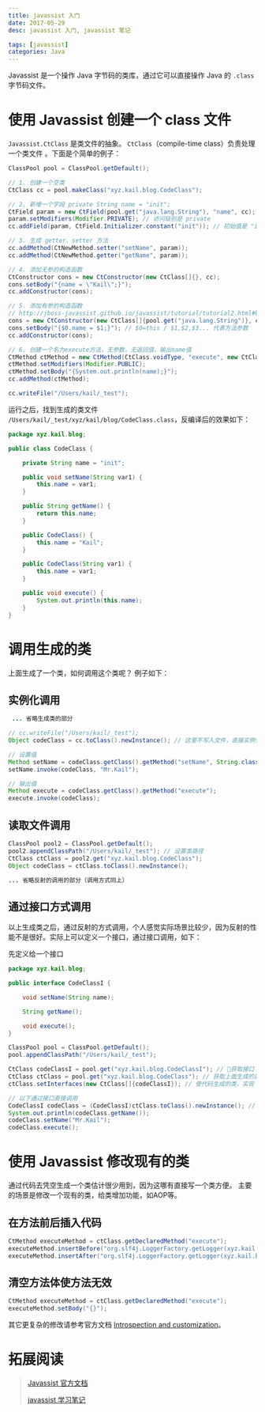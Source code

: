 ```yaml
---
title: javassist 入门
date: 2017-05-29
desc: javassist 入门, javassist 笔记

tags: [javassist]
categories: Java
---
```


Javassist 是一个操作 Java 字节码的类库，通过它可以直接操作 Java 的 `.class` 字节码文件。


<!--more-->

# 使用 Javassist 创建一个 class 文件

`Javassist.CtClass` 是类文件的抽象。 `CtClass`（compile-time class）负责处理一个类文件 。下面是个简单的例子：

``` java
ClassPool pool = ClassPool.getDefault();

// 1. 创建一个空类
CtClass cc = pool.makeClass("xyz.kail.blog.CodeClass");

// 2. 新增一个字段 private String name = "init";
CtField param = new CtField(pool.get("java.lang.String"), "name", cc); // 字段名为name
param.setModifiers(Modifier.PRIVATE); // 访问级别是 private
cc.addField(param, CtField.Initializer.constant("init")); // 初始值是 "init"

// 3. 生成 getter、setter 方法
cc.addMethod(CtNewMethod.setter("setName", param));
cc.addMethod(CtNewMethod.getter("getName", param));

// 4. 添加无参的构造函数
CtConstructor cons = new CtConstructor(new CtClass[]{}, cc);
cons.setBody("{name = \"Kail\";}");
cc.addConstructor(cons);

// 5. 添加有参的构造函数
// http://jboss-javassist.github.io/javassist/tutorial/tutorial2.html#before
cons = new CtConstructor(new CtClass[]{pool.get("java.lang.String")}, cc);
cons.setBody("{$0.name = $1;}"); // $0=this / $1,$2,$3... 代表方法参数
cc.addConstructor(cons);

// 6. 创建一个名为execute方法，无参数，无返回值，输出name值
CtMethod ctMethod = new CtMethod(CtClass.voidType, "execute", new CtClass[]{}, cc);
ctMethod.setModifiers(Modifier.PUBLIC);
ctMethod.setBody("{System.out.println(name);}");
cc.addMethod(ctMethod);

cc.writeFile("/Users/kail/_test");
```

运行之后，找到生成的类文件 `/Users/kail/_test/xyz/kail/blog/CodeClass.class`，反编译后的效果如下：
``` java
package xyz.kail.blog;

public class CodeClass {

    private String name = "init";

    public void setName(String var1) {
        this.name = var1;
    }

    public String getName() {
        return this.name;
    }

    public CodeClass() {
        this.name = "Kail";
    }

    public CodeClass(String var1) {
        this.name = var1;
    }

    public void execute() {
        System.out.println(this.name);
    }
}

```

# 调用生成的类

上面生成了一个类，如何调用这个类呢？ 例子如下：

## 实例化调用

``` java
 ... 省略生成类的部分

// cc.writeFile("/Users/kail/_test");
Object codeClass = cc.toClass().newInstance(); // 这里不写入文件，直接实例化

// 设置值
Method setName = codeClass.getClass().getMethod("setName", String.class);
setName.invoke(codeClass, "Mr.Kail");

// 输出值
Method execute = codeClass.getClass().getMethod("execute");
execute.invoke(codeClass);
```

## 读取文件调用

``` java
ClassPool pool2 = ClassPool.getDefault();
pool2.appendClassPath("/Users/kail/_test"); // 设置类路径
CtClass ctClass = pool2.get("xyz.kail.blog.CodeClass");
Object codeClass = ctClass.toClass().newInstance();

... 省略反射的调用的部分（调用方式同上）
```

## 通过接口方式调用

以上生成类之后，通过反射的方式调用，个人感觉实际场景比较少，因为反射的性能不是很好。实际上可以定义一个接口，通过接口调用，如下：

先定义给一个接口

``` java
package xyz.kail.blog;

public interface CodeClassI {

    void setName(String name);

    String getName();

    void execute();
}
```

``` java 
ClassPool pool = ClassPool.getDefault();
pool.appendClassPath("/Users/kail/_test");

CtClass codeClassI = pool.get("xyz.kail.blog.CodeClassI"); // 获取接口
CtClass ctClass = pool.get("xyz.kail.blog.CodeClass"); // 获取上面生成的类
ctClass.setInterfaces(new CtClass[]{codeClassI}); // 使代码生成的类，实现 xyz.kail.blog.CodeClassI 接口

// 以下通过接口直接调用
CodeClassI codeClass = (CodeClassI)ctClass.toClass().newInstance(); // 实例化代码生成的类，这个类是 CodeClassI 的实现，可以直接强转成 CodeClassI
System.out.println(codeClass.getName());
codeClass.setName("Mr.Kail");
codeClass.execute();
```


# 使用 Javassist 修改现有的类

通过代码去凭空生成一个类估计很少用到，因为这哪有直接写一个类方便。
主要的场景是修改一个现有的类，给类增加功能，如AOP等。

## 在方法前后插入代码

``` java
CtMethod executeMethod = ctClass.getDeclaredMethod("execute");
executeMethod.insertBefore("org.slf4j.LoggerFactory.getLogger(xyz.kail.blog.CodeClass.class).info(\"--开始打印\");");
executeMethod.insertAfter("org.slf4j.LoggerFactory.getLogger(xyz.kail.blog.CodeClass.class).info(\"--打印完成\");");
```

## 清空方法体使方法无效

``` java
CtMethod executeMethod = ctClass.getDeclaredMethod("execute");
executeMethod.setBody("{}");
```

其它更复杂的修改请参考官方文档 [Introspection and customization](http://jboss-javassist.github.io/javassist/tutorial/tutorial2.html#intro)。



# 拓展阅读

>[Javassist 官方文档](http://jboss-javassist.github.io/javassist/)  
>
> [javassist 学习笔记](http://zhxing.iteye.com/blog/1703305)
